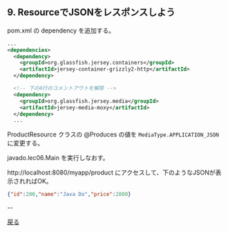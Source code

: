 ## 9. ResourceでJSONをレスポンスしよう

pom.xml の dependency を追加する。

```xml
...
<dependencies>
  <dependency>
    <groupId>org.glassfish.jersey.containers</groupId>
    <artifactId>jersey-container-grizzly2-http</artifactId>
  </dependency>

  <!-- 下の4行のコメントアウトを解除 -->
  <dependency>
    <groupId>org.glassfish.jersey.media</groupId>
    <artifactId>jersey-media-moxy</artifactId>
  </dependency>
  ...
```

ProductResource クラスの @Produces の値を `MediaType.APPLICATION_JSON` に変更する。

javado.lec06.Main を実行しなおす。

http://localhost:8080/myapp/product にアクセスして、下のようなJSONが表示されればOK。

```json
{"id":200,"name":"Java Do","price":2800}
```

--

[戻る](../README.md)
